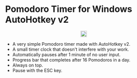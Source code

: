# Pomodoro Timer for Windows AutoHotkey v2

<p align="center">
  <img src="https://github.com/verlane/pomodoro-timer/assets/3623209/732fb10d-84ad-4fab-a3c0-5f4b804ff621" height="20">
</p>

* A very simple Pomodoro timer made with AutoHotkey v2.
* A small timer clock that doesn't interfere with your work.
* Automatically pauses after 1 minute of no user input.
* Progress bar that completes after 16 Pomodoros in a day.
* Always on top.
* Pause with the ESC key.
